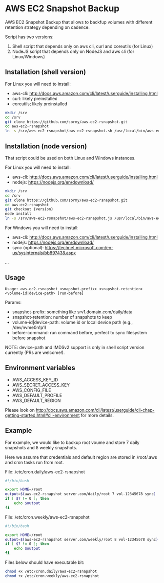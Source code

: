 # AWS EC2 Snapshot Backup

AWS EC2 Snapshot Backup that allows to backfup volumes with different retention strategy depending on cadence.

Script has two versions:

1. Shell script that depends only on aws cli, curl and coreutils (for Linux)
2. NodeJS script that depends only on NodeJS and aws cli (for Linux/Windows)

## Installation (shell version)

For Linux you will need to install:

- aws-cli: http://docs.aws.amazon.com/cli/latest/userguide/installing.html
- curl: likely preinstalled
- coreutils; likely preinstalled

```sh
mkdir /srv
cd /srv
git clone https://github.com/sormy/aws-ec2-rsnapshot.git
cd aws-ec2-rsnapshot
ln -s /srv/aws-ec2-rsnapshot/aws-ec2-rsnapshot.sh /usr/local/bin/aws-ec2-rsnapshot
```

## Installation (node version)

That script could be used on both Linux and Windows instances.

For Linux you will need to install:

- aws-cli: http://docs.aws.amazon.com/cli/latest/userguide/installing.html
- nodejs: https://nodejs.org/en/download/

```sh
mkdir /srv
cd /srv
git clone https://github.com/sormy/aws-ec2-rsnapshot.git
cd aws-ec2-rsnapshot
git checkout {version}
node install
ln -s /srv/aws-ec2-rsnapshot/aws-ec2-rsnapshot.js /usr/local/bin/aws-ec2-rsnapshot
```

For Windows you will need to install:

- aws-cli: http://docs.aws.amazon.com/cli/latest/userguide/installing.html
- nodejs: https://nodejs.org/en/download/
- sync (optional): https://technet.microsoft.com/en-us/sysinternals/bb897438.aspx

...

## Usage

```
Usage: aws-ec2-rsnapshot <snapshot-prefix> <snapshot-retention> <volume-id|device-path> [run-before]
```

Params:

- snapshot-prefix: something like srv1.domain.com/daily/data
- snapshot-retention: number of snapshots to keep
- volume-id|device-path: volume id or local device path (e.g., /dev/nvme0n1p1)
- before-command: run command before, perfect to sync filesystem before snapshot

NOTE: device-path and IMDSv2 support is only in shell script version currently (PRs are welcome!).

## Environment variables

- AWS_ACCESS_KEY_ID
- AWS_SECRET_ACCESS_KEY
- AWS_CONFIG_FILE
- AWS_DEFAULT_PROFILE
- AWS_DEFAULT_REGION

Please look on http://docs.aws.amazon.com/cli/latest/userguide/cli-chap-getting-started.html#cli-environment for more details.

## Example

For example, we would like to backup root voume and store 7 daily snapshots and 8 weekly snapshots.

Here we assume that credentials and default region are stored in /root/.aws and cron tasks run from root.

File: /etc/cron.daily/aws-ec2-rsnapshot

```sh
#!/bin/bash

export HOME=/root
output=$(aws-ec2-rsnapshot server.com/daily/root 7 vol-12345678 sync)
if [ $? != 0 ]; then
    echo $output
fi
```

File: /etc/cron.weekly/aws-ec2-rsnapshot

```sh
#!/bin/bash

export HOME=/root
output=$(aws-ec2-rsnapshot server.com/weekly/root 8 vol-12345678 sync)
if [ $? != 0 ]; then
    echo $output
fi
```

Files below should have executable bit:

```sh
chmod +x /etc/cron.daily/aws-ec2-rsnapshot
chmod +x /etc/cron.weekly/aws-ec2-rsnapshot
```
